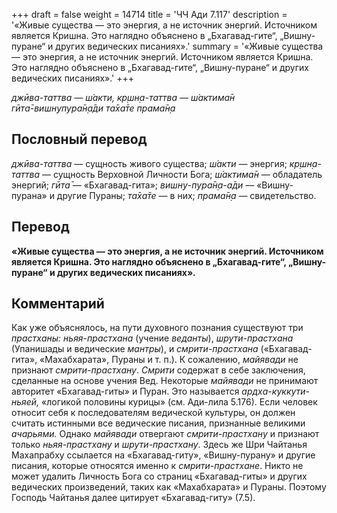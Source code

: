 +++
draft = false
weight = 14714
title = 'ЧЧ Ади 7.117'
description = '«Живые существа — это энергия, а не источник энергий. Источником является Кришна. Это наглядно объяснено в „Бхагавад-гите“, „Вишну-пуране“ и других ведических писаниях».'
summary = '«Живые существа — это энергия, а не источник энергий. Источником является Кришна. Это наглядно объяснено в „Бхагавад-гите“, „Вишну-пуране“ и других ведических писаниях».'
+++

_джӣва-таттва — ш́акти, кр̣шн̣а-таттва — ш́актима̄н  
гӣта̄-вишн̣упура̄н̣а̄ди та̄ха̄те прама̄н̣а_

## Пословный перевод

_джӣва_\-_таттва_ — сущность живого существа; _ш́акти_ — энергия; _кр̣шн̣а_\-_таттва_ — сущность Верховной Личности Бога; _ш́актима̄н_ — обладатель энергий; _гӣта̄_ — «Бхагавад-гита»; _вишн̣у_\-_пура̄н̣а_\-_а̄ди_ — «Вишну-пурана» и другие Пураны; _та̄ха̄те_ — в них; _прама̄н̣а_ — свидетельство.

## Перевод

**«Живые существа — это энергия, а не источник энергий. Источником является Кришна. Это наглядно объяснено в „Бхагавад-гите“, „Вишну-пуране“ и других ведических писаниях».**

## Комментарий

Как уже объяснялось, на пути духовного познания существуют три _прастханы: ньяя-прастхана_ (учение _веданты_), _шрути-прастхана_ (Упанишады и ведические _мантры_), и _смрити-прастхана_ («Бхагавад-гита», «Махабхарата», Пураны и т. п.). К сожалению, _майявади_ не признают _смрити-прастхану_. _Смрити_ содержат в себе заключения, сделанные на основе учения Вед. Некоторые _майявади_ не принимают авторитет «Бхагавад-гиты» и Пуран. Это называется _ардха-куккути-ньяей,_ «логикой половины курицы» (см. Ади-лила 5.176). Если человек относит себя к последователям ведической культуры, он должен считать истинными все ведические писания, признанные великими _ачарьями._ Однако _майявади_ отвергают _смрити-прастхану_ и признают только _ньяя-прастхану_ и _шрути-прастхану_. Здесь же Шри Чайтанья Махапрабху ссылается на «Бхагавад-гиту», «Вишну-пурану» и другие писания, которые относятся именно к _смрити-прастхане_. Никто не может удалить Личность Бога со страниц «Бхагавад-гиты» и других ведических произведений, таких как «Махабхарата» и Пураны. Поэтому Господь Чайтанья далее цитирует «Бхагавад-гиту» (7.5).
